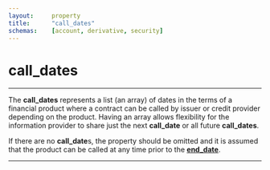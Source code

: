 ```yaml
---
layout:     property
title:      "call_dates"
schemas:    [account, derivative, security]
---
```


# call_dates

---

The **call_dates** represents a list (an array) of dates in the terms of a financial product where a contract can be called by issuer or credit provider depending on the product. Having an array allows flexibility for the information provider to share just the next **call_date** or all future **call_dates**.

If there are no **call_date**s, the property should be omitted and it is assumed that the product can be called at any time prior to the [**end_date**][end].

---
[end]: https://github.com/suadelabs/fire/blob/master/documentation/end_date.md
